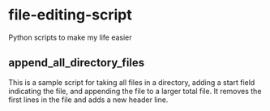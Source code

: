file-editing-script
===================

Python scripts to make my life easier

## append_all_directory_files ##
This is a sample script for taking all files in a directory, adding a start field indicating the file,
and appending the file to a larger total file. It removes the first lines in the file and adds a new header line.

